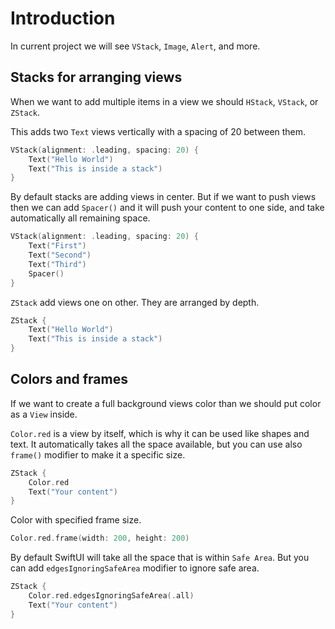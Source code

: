 # Introduction

In current project we will see `VStack`, `Image`, `Alert`, and more.

## Stacks for arranging views

When we want to add multiple items in a view we should `HStack`, `VStack`, or `ZStack`.

This adds two `Text` views vertically with a spacing of 20 between them.

```swift
VStack(alignment: .leading, spacing: 20) {
    Text("Hello World")
    Text("This is inside a stack")
}
```

By default stacks are adding views in center. But if we want to push views then we can add `Spacer()` and it will push your content to one side, and take automatically all remaining space.

```swift
VStack(alignment: .leading, spacing: 20) {
    Text("First")
    Text("Second")
    Text("Third")
    Spacer()
}
```

`ZStack` add views one on other. They are arranged by depth.

```swift
ZStack {
    Text("Hello World")
    Text("This is inside a stack")
}
```

## Colors and frames

If we want to create a full background views color than we should put color as a `View` inside.

`Color.red` is a view by itself, which is why it can be used like shapes and text. It automatically takes all the space available, but you can use also `frame()` modifier to make it a specific size.

```swift
ZStack {
    Color.red
    Text("Your content")
}
```

Color with specified frame size.

```swift
Color.red.frame(width: 200, height: 200)
```

By default SwiftUI will take all the space that is within `Safe Area`. But you can add `edgesIgnoringSafeArea` modifier to ignore safe area.

```swift
ZStack {
    Color.red.edgesIgnoringSafeArea(.all)
    Text("Your content")
}
```
